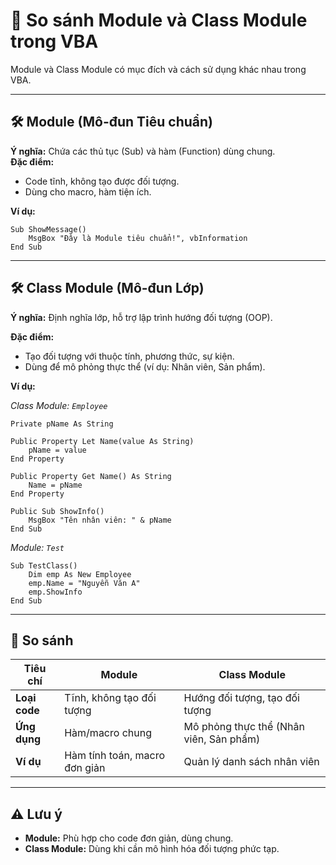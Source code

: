 
# 🧩 So sánh Module và Class Module trong VBA

Module và Class Module có mục đích và cách sử dụng khác nhau trong VBA.

---

## 🛠️ Module (Mô-đun Tiêu chuẩn)

**Ý nghĩa:** Chứa các thủ tục (Sub) và hàm (Function) dùng chung.  
**Đặc điểm:**  
- Code tĩnh, không tạo được đối tượng.  
- Dùng cho macro, hàm tiện ích.

**Ví dụ:**
```vba
Sub ShowMessage()
    MsgBox "Đây là Module tiêu chuẩn!", vbInformation
End Sub
```

---

## 🛠️ Class Module (Mô-đun Lớp)

**Ý nghĩa:** Định nghĩa lớp, hỗ trợ lập trình hướng đối tượng (OOP).  

**Đặc điểm:**  
- Tạo đối tượng với thuộc tính, phương thức, sự kiện.  
- Dùng để mô phỏng thực thể (ví dụ: Nhân viên, Sản phẩm).

**Ví dụ:**

*Class Module: `Employee`*
```vba
Private pName As String

Public Property Let Name(value As String)
    pName = value
End Property

Public Property Get Name() As String
    Name = pName
End Property

Public Sub ShowInfo()
    MsgBox "Tên nhân viên: " & pName
End Sub
```

*Module: `Test`*
```vba
Sub TestClass()
    Dim emp As New Employee
    emp.Name = "Nguyễn Văn A"
    emp.ShowInfo
End Sub
```

---

## 📌 So sánh

| **Tiêu chí**   | **Module**                       | **Class Module**                             |
|----------------|----------------------------------|----------------------------------------------|
| **Loại code**  | Tĩnh, không tạo đối tượng        | Hướng đối tượng, tạo đối tượng               |
| **Ứng dụng**   | Hàm/macro chung                  | Mô phỏng thực thể (Nhân viên, Sản phẩm)      |
| **Ví dụ**      | Hàm tính toán, macro đơn giản    | Quản lý danh sách nhân viên                  |

---

## ⚠️ Lưu ý

- **Module:** Phù hợp cho code đơn giản, dùng chung.  
- **Class Module:** Dùng khi cần mô hình hóa đối tượng phức tạp.
